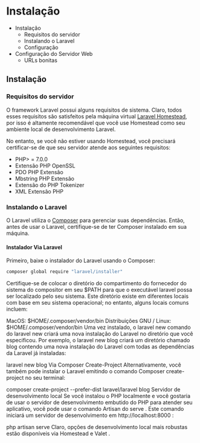 # Instalação


* Instalação
  + Requisitos do servidor
  + Instalando o Laravel
  + Configuração
* Configuração do Servidor Web
  + URLs bonitas


## Instalação
### Requisitos do servidor
O framework Laravel possui alguns requisitos de sistema. Claro, todos esses requisitos são satisfeitos pela máquina virtual [Laravel Homestead](https://github.com/leo-guima/laravel55-docs-pt_BR/blob/master/1.Comecando/4.Homestead.md), por isso é altamente recomendável que você use Homestead como seu ambiente local de desenvolvimento Laravel.

No entanto, se você não estiver usando Homestead, você precisará certificar-se de que seu servidor atende aos seguintes requisitos:

* PHP> = 7.0.0
* Extensão PHP OpenSSL
* PDO PHP Extensão
* Mbstring PHP Extensão
* Extensão do PHP Tokenizer
* XML Extensão PHP

### Instalando o Laravel
O Laravel utiliza o [Composer](https://getcomposer.org/) para gerenciar suas dependências. Então, antes de usar o Laravel, certifique-se de ter Composer instalado em sua máquina.

#### Instalador Via Laravel
Primeiro, baixe o instalador do Laravel usando o Composer:

```sh 
composer global require "laravel/installer"
```

Certifique-se de colocar o diretório do compartimento do fornecedor do sistema do compositor em seu $PATH para que o executável laravel possa ser localizado pelo seu sistema. Este diretório existe em diferentes locais com base em seu sistema operacional; no entanto, alguns locais comuns incluem:

MacOS: $HOME/.composer/vendor/bin
Distribuições GNU / Linux: $HOME/.composer/vendor/bin
Uma vez instalado, o laravel new comando do laravel new criará uma nova instalação do Laravel no diretório que você especificou. Por exemplo, o laravel new blog criará um diretório chamado blog contendo uma nova instalação do Laravel com todas as dependências da Laravel já instaladas:

 laravel new blog 
Via Composer Create-Project
Alternativamente, você também pode instalar o Laravel emitindo o comando Composer  create-project no seu terminal:

 composer create-project --prefer-dist laravel/laravel blog 
Servidor de desenvolvimento local
Se você instalou o PHP localmente e você gostaria de usar o servidor de desenvolvimento embutido do PHP para atender seu aplicativo, você pode usar o comando Artisan do serve . Este comando iniciará um servidor de desenvolvimento em http://localhost:8000 :

 php artisan serve 
Claro, opções de desenvolvimento local mais robustas estão disponíveis via Homestead e Valet .
